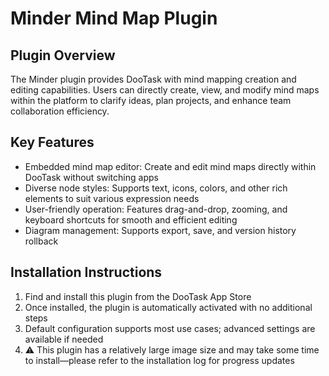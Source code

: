 # Minder Mind Map Plugin

## Plugin Overview

The Minder plugin provides DooTask with mind mapping creation and editing capabilities. Users can directly create, view, and modify mind maps within the platform to clarify ideas, plan projects, and enhance team collaboration efficiency.

## Key Features

* Embedded mind map editor: Create and edit mind maps directly within DooTask without switching apps
* Diverse node styles: Supports text, icons, colors, and other rich elements to suit various expression needs
* User-friendly operation: Features drag-and-drop, zooming, and keyboard shortcuts for smooth and efficient editing
* Diagram management: Supports export, save, and version history rollback

## Installation Instructions

1. Find and install this plugin from the DooTask App Store
2. Once installed, the plugin is automatically activated with no additional steps
3. Default configuration supports most use cases; advanced settings are available if needed
4. ⚠️ This plugin has a relatively large image size and may take some time to install—please refer to the installation log for progress updates